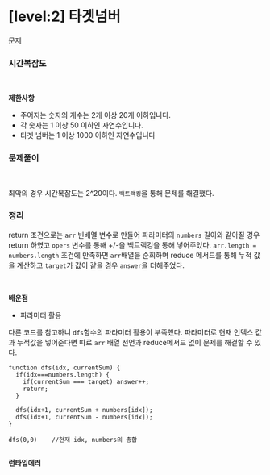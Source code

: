 # [level:2] 타겟넘버

[문제](https://school.programmers.co.kr/learn/courses/30/lessons/43165)

### 시간복잡도

<br>

**제한사항**

- 주어지는 숫자의 개수는 2개 이상 20개 이하입니다.
- 각 숫자는 1 이상 50 이하인 자연수입니다.
- 타겟 넘버는 1 이상 1000 이하인 자연수입니다

### 문제풀이

<br>

최악의 경우 시간복잡도는 2^20이다. `백트랙킹`을 통해 문제를 해결했다.

### 정리

return 조건으로는 `arr` 빈배열 변수로 만들어 파라미터의 `numbers` 길이와 같아질 경우 return 하였고 `opers` 변수를 통해 +/-을 백트랙킹을 통해 넣어주었다. `arr.length = numbers.length` 조건에 만족하면 `arr`배열을 순회하며 reduce 메서드를 통해 누적 값을 계산하고 `target`가 값이 같을 경우 `answer`을 더해주었다.

<br>

**배운점**

- 파라미터 활용

다른 코드를 참고하니 `dfs`함수의 파라미터 활용이 부족했다. 파라미터로 현재 인덱스 값과 누적값을 넣어준다면 따로 `arr` 배열 선언과 reduce메서드 없이 문제를 해결할 수 있다.

```
function dfs(idx, currentSum) {
  if(idx===numbers.length) {
    if(currentSum === target) answer++;
    return;
  }

  dfs(idx+1, currentSum + numbers[idx]);
  dfs(idx+1, currentSum - numbers[idx]);
}

dfs(0,0)    //현재 idx, numbers의 총합


```

**런타임에러**

